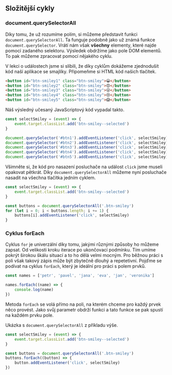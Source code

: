 ## Složitější cykly

### document.querySelectorAll

Díky tomu, že už rozumíme polím, si můžeme představit funkci `document.querySelectorAll`. Ta funguje podobně jako už známá funkce `document.querySelector`. Vrátí nám však **všechny** elementy, které najde pomocí zadaného selektoru. Výsledek obdržíme jako pole DOM elementů. To pak můžeme zpracovat pomocí nějakého cyklu.

V lekci o událostech jsme si slíbili, že díky cyklům dokážeme zjednodušít kód naší aplikace se smajlíky. Připomeňme si HTML kód našich tlačítek.

```html
<button id="btn-smiley1" class="btn-smiley">😀</button>
<button id="btn-smiley2" class="btn-smiley">😍</button>
<button id="btn-smiley3" class="btn-smiley">😜</button>
<button id="btn-smiley4" class="btn-smiley">😢</button>
<button id="btn-smiley5" class="btn-smiley">😱</button>
```

Náš výsledný učesaný JavaScriptový kód vypadal takto.

```js
const selectSmiley = (event) => {
	event.target.classList.add('btn-smiley--selected')
}

document.querySelector('#btn1').addEventListener('click', selectSmiley)
document.querySelector('#btn2').addEventListener('click', selectSmiley)
document.querySelector('#btn3').addEventListener('click', selectSmiley)
document.querySelector('#btn4').addEventListener('click', selectSmiley)
document.querySelector('#btn5').addEventListener('click', selectSmiley)
```

Všimněte si, že kód pro nasazení posluchače na událost `click` jsme museli opakovat pětkrát. Díky `document.querySelectorAll` můžeme nyní posluchače nasadit na všechna tlačítka jedním cyklem.

```js
const selectSmiley = (event) => {
	event.target.classList.add('btn-smiley--selected')
}

const buttons = document.querySelectorAll('.btn-smiley')
for (let i = 0; i < buttons.length; i += 1) {
	buttons[i].addEventListener('click', selectSmiley)
}
```

### Cyklus forEach

Cyklus `for` je univerzální díky tomu, jakými různými způsoby ho můžeme zapsat. Od velikosti kroku iterace po ukončovací podmínku. Tím umíme pokrýt širokou škálu situací a to ho dělá velmi mocným. Pro běžnou práci s poli však takový zápis může být zbytečně dlouhý a repetetivní. Pojďme se podívat na cyklus `forEach`, který je ideální pro práci s polem prvků.

```js
const names = ['petr', 'pavel', 'jana', 'eva', 'jan', 'veronika']

names.forEach((name) => {
	console.log(name)
})
```

Metoda `forEach` se volá přímo na poli, na kterém chceme pro každý prvek něco provést. Jako svůj parametr obdrží funkci a tato funkce se pak spustí na každém prvku pole.

Ukázka s `document.querySelectorAll` z příkladu výše.

```js
const selectSmiley = (event) => {
	event.target.classList.add('btn-smiley--selected')
}

const buttons = document.querySelectorAll('.btn-smiley')
buttons.forEach((button) => {
	button.addEventListener('click', selectSmiley)
})
```

<!-- ### Datové atributy

Všimněte si, že funkce `btnClick` používá `textContent` k tomu, aby získala číslo, které má tlačítko vlažit na displej. Snadno bychom se však mohli ocitnout v situaci, kdy by naše tlačítka neobsahovala ten správný `textContent`. Například bychom mohli chtít mít tlačítka jako obrázky, které žádný `textContent` nemají. I tak bychom si ale potřebovali někam uložit cifru, která k tlačítku patří. K tomu můžeme použít takzvané datové atributy.

Do jakéhokoliv HTML elementu můžeme přídat libovolný atribut, jehož jméno začíná předponou `data-`. Cifry si tak můžeme uložit například do atributu `data-digit`.

```html
<div class="numpad">
  <div class="display">0</div>
  <img id="btn7" data-digit="7" class="num-btn" src="img/digit7.png" />
  <img id="btn8" data-digit="8" class="num-btn" src="img/digit8.png" />
  <img id="btn9" data-digit="9" class="num-btn" src="img/digit9.png" />
  <img id="btn4" data-digit="4" class="num-btn" src="img/digit4.png" />
  <img id="btn5" data-digit="5" class="num-btn" src="img/digit5.png" />
  <img id="btn6" data-digit="6" class="num-btn" src="img/digit6.png" />
  <img id="btn1" data-digit="1" class="num-btn" src="img/digit1.png" />
  <img id="btn2" data-digit="2" class="num-btn" src="img/digit2.png" />
  <img id="btn3" data-digit="3" class="num-btn" src="img/digit3.png" />
  <img
    id="btn0"
    data-digit="0"
    class="num-btn num-btn--wide"
    src="img/digit0.png"
  />
</div>
```

K datovým atributům se pak v JavaScriptu snadno dostaneme pomocí vlastnosti `dataset`. Funkci `btnClick` bychom tak mohli přepsat takto.

```js
const btnClick = (event) => {
  const displayElm = document.querySelector('.display');
  displayElm.textContent += event.target.dataset.digit;
};
```

Pomocí datových atributů si můžeme k elementům uložit libovolné informace, se kterými pak můžeme v JavaScriptu snadno pracovat. -->
